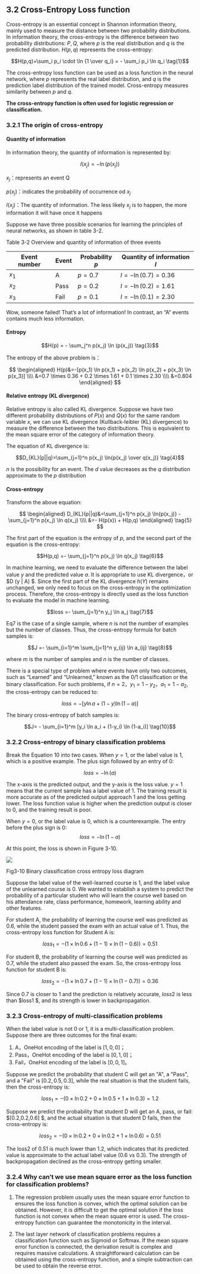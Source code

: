 <!--Copyright © Microsoft Corporation. All rights reserved.
  适用于[License](https://github.com/Microsoft/ai-edu/blob/master/LICENSE.md)版权许可-->

## 3.2 Cross-Entropy Loss function

Cross-entropy is an essential concept in Shannon information theory, mainly used to measure the distance between two probability distributions. In information theory, the cross-entropy is the difference between two probability distributions: $P, Q$, where $p$ is the real distribution and $q$ is the predicted distribution. $H(p,q)$ represents the cross-entropy:

$$H(p,q)=\sum_i p_i \cdot \ln {1 \over q_i} = - \sum_i p_i \ln q_i \tag{1}$$

The cross-entropy loss function can be used as a loss function in the neural network, where $p$ represents the real label distribution, and $q$ is the prediction label distribution of the trained model. Cross-entropy measures similarity between $p$ and $q$.

**The cross-entropy function is often used for logistic regression or classification.**

### 3.2.1 The origin of cross-entropy

#### Quantity of information

In information theory, the quantity of information is represented by:

$$I(x_j) = -\ln (p(x_j)) \tag{2}$$

$x_j$：represents an event Q

$p(x_j)$：indicates the probability of occurrence od $x_j$ 

$I(x_j)$：The quantity of information. The less likely $x_j$ is to happen, the more information it will have once it happens

Suppose we have three possible scenarios for learning the principles of neural networks, as shown in table 3-2.

Table 3-2 Overview and quantity of information of three events

|Event number|Event|Probability $p$|Quantity of information $I$|
|---|---|---|---|
|$x_1$|A|$p=0.7$|$I=-\ln(0.7)=0.36$|
|$x_2$|Pass|$p=0.2$|$I=-\ln(0.2)=1.61$|
|$x_3$|Fail|$p=0.1$|$I=-\ln(0.1)=2.30$|

Wow, someone failed! That’s a lot of information! In contrast, an “A” events contains much less information.

#### Entropy

$$H(p) = - \sum_j^n p(x_j) \ln (p(x_j)) \tag{3}$$

The entropy of the above problem is：

$$
\begin{aligned}  
H(p)&=-[p(x_1) \ln p(x_1) + p(x_2) \ln p(x_2) + p(x_3) \ln p(x_3)] \\\\
&=0.7 \times 0.36 + 0.2 \times 1.61 + 0.1 \times 2.30 \\\\
&=0.804
\end{aligned}
$$

#### Relative entropy (KL divergence)

Relative entropy is also called KL divergence. Suppose we have two different probability distributions of $P(x)$ and $Q(x)$ for the same random variable $x$, we can use KL divergence (Kullback-leibler (KL) divergence) to measure the difference between the two distributions. This is equivalent to the mean square error of the category of information theory.

The equation of KL divergence is:

$$D_{KL}(p||q)=\sum_{j=1}^n p(x_j) \ln{p(x_j) \over q(x_j)} \tag{4}$$

$n$ is the possibility for an event. 
The $d$ value decreases as the $q$ distribution approximate to the $p$ distribution

#### Cross-entropy

Transform the above equation:

$$
\begin{aligned}  
D_{KL}(p||q)&=\sum_{j=1}^n p(x_j) \ln{p(x_j)} - \sum_{j=1}^n p(x_j) \ln q(x_j) \\\\
&=- H(p(x)) + H(p,q) 
\end{aligned}
\tag{5}
$$

The first part of the equation is the entropy of $p$, and the second part of the equation is the cross-entropy:

$$H(p,q) =- \sum_{j=1}^n p(x_j) \ln q(x_j) \tag{6}$$

In machine learning, we need to evaluate the difference between the label value $y$ and the predicted value $a$. It is appropriate to use KL divergence，or $D (y | A) $.  Since the first part of the KL divergence $h (Y)$ remains unchanged, we only need to focus on the cross-entropy in the optimization process. Therefore, the cross-entropy is directly used as the loss function to evaluate the model in machine learning.

$$loss =- \sum_{j=1}^n y_j \ln a_j \tag{7}$$

Eq7 is the case of a single sample, where $n$ is not the number of examples but the number of classes. Thus, the cross-entropy formula for batch samples is:

$$J =- \sum_{i=1}^m \sum_{j=1}^n y_{ij} \ln a_{ij} \tag{8}$$

where $m$ is the number of samples and $n$ is the number of classes.

There is a special type of problem where events have only two outcomes, such as “Learned” and “Unlearned,” known as the $0/1$ classification or the binary classification. For such problems, if $n=2，y_1=1-y_2，a_1=1-a_2$, the cross-entropy can be reduced to:

$$loss =-[y \ln a + (1-y) \ln (1-a)] \tag{9}$$

The binary cross-entropy of batch samples is:

$$J= - \sum_{i=1}^m [y_i \ln a_i + (1-y_i) \ln (1-a_i)] \tag{10}$$

### 3.2.2 Cross-entropy of binary classification problems

Break the Equation 10 into two cases. When $y = 1$, or the label value is $1$, which is a positive example. The plus sign followed by an entry of $0$:

$$loss = -\ln(a) \tag{11}$$

The x-axis is the predicted output, and the y-axis is the loss value. $y = 1$ means that the current sample has a label value of 1. The training result is more accurate as of the predicted output approach 1 and the loss getting lower. The loss function value is higher when the prediction output is closer to 0, and the training result is poor.

When $y=0$, or the label value is 0, which is a counterexample. The entry before the plus sign is 0:
$$loss = -\ln (1-a) \tag{12}$$

At this point, the loss is shown in Figure 3-10.

<img src="https://aiedugithub4a2.blob.core.windows.net/a2-images/Images/3/crossentropy2.png" ch="500" />

Fig3-10 Binary classification cross entropy loss diagram

Suppose the label value of the well-learned course is 1, and the label value of the unlearned course is 0. We wanted to establish a system to predict the probability of a particular student who will learn the course well based on his attendance rate, class performance, homework, learning ability and other features.

For student A, the probability of learning the course well was predicted as 0.6, while the student passed the exam with an actual value of 1. Thus, the cross-entropy loss function for Student A is:

$$
loss_1 = -(1 \times \ln 0.6 + (1-1) \times \ln (1-0.6)) = 0.51
$$

For student B, the probability of learning the course well was predicted as 0.7, while the student also passed the exam. So, the cross-entropy loss function for student B is:

$$
loss_2 = -(1 \times \ln 0.7 + (1-1) \times \ln (1-0.7)) = 0.36
$$

Since 0.7 is closer to 1 and the prediction is relatively accurate, $loss2$ is less than $loss1 $, and its strength is lower in backpropagation.

### 3.2.3 Cross-entropy of multi-classification problems

When the label value is not 0 or 1, it is a multi-classification problem. Suppose there are three outcomes for the final exam:

1. A，OneHot encoding of the label is $[1,0,0]$；
2. Pass，OneHot encoding of the label is  $[0,1,0]$；
3. Fail，OneHot encoding of the label is  $[0,0,1]$。

Suppose we predict the probability that student C will get an "A", a "Pass", and a "Fail" is $[0.2,0.5,0.3]$, while the real situation is that the student fails, then the cross-entropy is:

$$
loss_1 = -(0 \times \ln 0.2 + 0 \times \ln 0.5 + 1 \times \ln 0.3) = 1.2
$$

Suppose we predict the probability that student D will get an A, pass, or fail: $[0.2,0.2,0.6] $, and the actual situation is that student D fails, then the cross-entropy is:

$$
loss_2 = -(0 \times \ln 0.2 + 0 \times \ln 0.2 + 1 \times \ln 0.6) = 0.51
$$

The loss2 of 0.51 is much lower than 1.2, which indicates that its predicted value is approximate to the actual label value (0.6 vs 0.3). The strength of backpropagation declined as the cross-entropy getting smaller.

### 3.2.4 Why can’t we use mean square error as the loss function for classification problems?

1. The regression problem usually uses the mean square error function to ensures the loss function is convex, which the optimal solution can be obtained. 
However, it is difficult to get the optimal solution if the loss function is not convex when the mean square error is used. The cross-entropy function can guarantee the monotonicity in the interval.

2. The last layer network of classification problems requires a classification function such as Sigmoid or Softmax. If the mean square error function is connected, the derivation result is complex and requires massive calculations.
A straightforward calculation can be obtained using the cross-entropy function, and a simple subtraction can be used to obtain the reverse error.